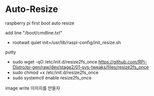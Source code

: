 # Auto-Resize
raspberry pi first boot auto resize


add line "/boot/cmdline.txt" 
- rootwait quiet init=/usr/lib/raspi-config/init_resize.sh

putty 
* sudo wget -qO /etc/init.d/resize2fs_once https://github.com/RPi-Distro/pi-gen/raw/dev/stage2/01-sys-tweaks/files/resize2fs_once
* sudo chmod +x /etc/init.d/resize2fs_once
* sudo systemctl enable resize2fs_once

image write 이미지를 만들자
